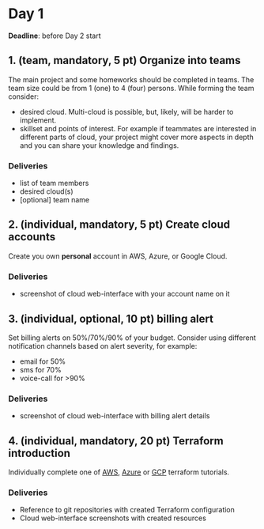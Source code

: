 # Day 1

**Deadline**: before Day 2 start


## 1. (team, mandatory, 5 pt) Organize into teams

The main project and some homeworks should be completed in teams. The team size could be from 1 (one) to 4 (four) persons. While forming the team consider:

- desired cloud. Multi-cloud is possible, but, likely, will be harder to implement.
- skillset and points of interest. For example if teammates are interested in different parts of cloud, your project might cover more aspects in depth and you can share your knowledge and findings.

### Deliveries

- list of team members
- desired cloud(s)
- [optional] team name

## 2. (individual, mandatory, 5 pt) Create cloud accounts

Create you own **personal** account in AWS, Azure, or Google Cloud.

### Deliveries

- screenshot of cloud web-interface with your account name on it

## 3. (individual, optional, 10 pt) billing alert

Set billing alerts on 50%/70%/90% of your budget. Consider using different notification channels based on alert severity, for example:

- email for 50%
- sms for 70%
- voice-call for >90%

### Deliveries

- screenshot of cloud web-interface with billing alert details

## 4. (individual, mandatory, 20 pt) Terraform introduction

Individually complete one of [AWS](https://learn.hashicorp.com/collections/terraform/aws-get-started), [Azure](https://learn.hashicorp.com/collections/terraform/azure-get-started) or [GCP](https://learn.hashicorp.com/collections/terraform/gcp-get-started) terraform tutorials.

### Deliveries

- Reference to git repositories with created Terraform configuration
- Cloud web-interface screenshots with created resources
